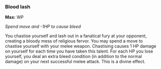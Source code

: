 
### Blood lash
**Max:** WP

_Spend move and -1HP to cause bleed_

You chastise yourself and lash out in a fanatical fury at your opponent, creating a bloody mess of religious fervor. You may spend a move to chastise yourself with your melee weapon. Chastising causes 1 HP damage on yourself for each time you have taken this talent. For each HP you lose yourself, you deal an extra bleed condition (in addition to the normal damage) on your next successful melee attack. This is a divine effect.
